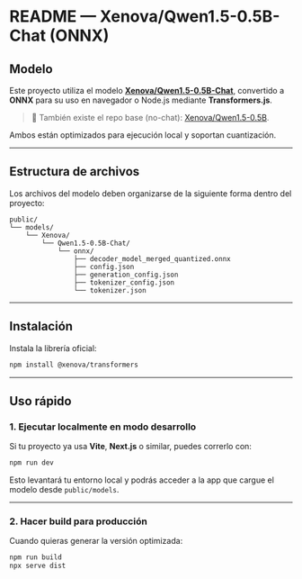 # README — Xenova/Qwen1.5-0.5B-Chat (ONNX)

## Modelo

Este proyecto utiliza el modelo **[Xenova/Qwen1.5-0.5B-Chat](https://huggingface.co/Xenova/Qwen1.5-0.5B-Chat)**, convertido a **ONNX** para su uso en navegador o Node.js mediante **Transformers.js**.

> 🔹 También existe el repo base (no-chat): [Xenova/Qwen1.5-0.5B](https://huggingface.co/Xenova/Qwen1.5-0.5B).

Ambos están optimizados para ejecución local y soportan cuantización.

---

## Estructura de archivos

Los archivos del modelo deben organizarse de la siguiente forma dentro del proyecto:

```
public/
└── models/
    └── Xenova/
        └── Qwen1.5-0.5B-Chat/
            └── onnx/
                ├── decoder_model_merged_quantized.onnx
                ├── config.json
                ├── generation_config.json
                ├── tokenizer_config.json
                └── tokenizer.json
```

---

## Instalación

Instala la librería oficial:

```bash
npm install @xenova/transformers
```

---

##  Uso rápido

### 1. Ejecutar localmente en modo desarrollo

Si tu proyecto ya usa **Vite**, **Next.js** o similar, puedes correrlo con:

```bash
npm run dev
```

Esto levantará tu entorno local y podrás acceder a la app que cargue el modelo desde `public/models`.

---

### 2. Hacer build para producción

Cuando quieras generar la versión optimizada:

```bash
npm run build
npx serve dist
```



